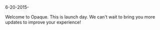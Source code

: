 6-20-2015- 

Welcome to Opaque. This is launch day. We can't wait to bring you more updates to improve your experience!
